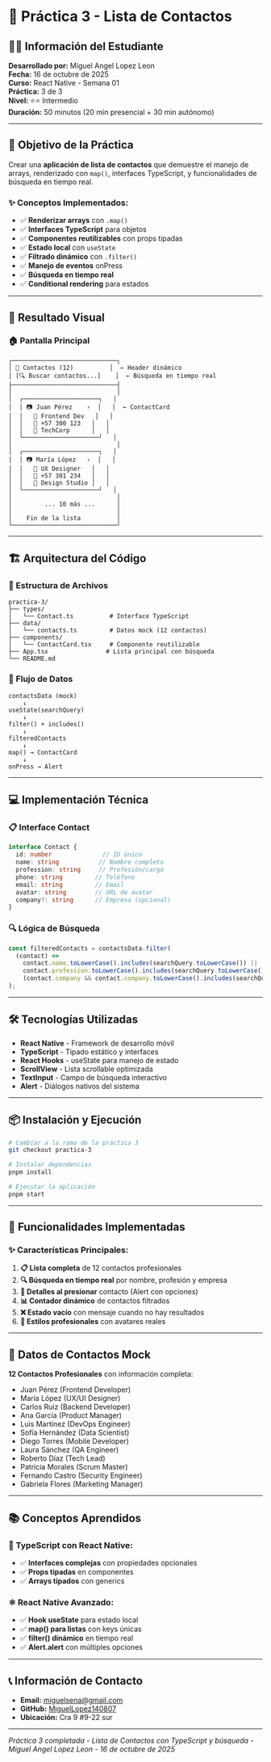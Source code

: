 # 📱 Práctica 3 - Lista de Contactos

## 👨‍💻 Información del Estudiante
**Desarrollado por:** Miguel Angel Lopez Leon  
**Fecha:** 16 de octubre de 2025  
**Curso:** React Native - Semana 01  
**Práctica:** 3 de 3  
**Nivel:** ⭐⭐ Intermedio  
**Duración:** 50 minutos (20 min presencial + 30 min autónomo)

---

## 🎯 Objetivo de la Práctica

Crear una **aplicación de lista de contactos** que demuestre el manejo de arrays, renderizado con `map()`, interfaces TypeScript, y funcionalidades de búsqueda en tiempo real.

### ✨ **Conceptos Implementados:**
- ✅ **Renderizar arrays** con `.map()`
- ✅ **Interfaces TypeScript** para objetos
- ✅ **Componentes reutilizables** con props tipadas
- ✅ **Estado local** con `useState`
- ✅ **Filtrado dinámico** con `.filter()`
- ✅ **Manejo de eventos** onPress
- ✅ **Búsqueda en tiempo real**
- ✅ **Conditional rendering** para estados

---

## 📱 Resultado Visual

### **🏠 Pantalla Principal**
```
┌─────────────────────────────┐
│ 👥 Contactos (12)          │  ← Header dinámico
│ [🔍 Buscar contactos...]    │  ← Búsqueda en tiempo real
├─────────────────────────────┤
│                             │
│  ┌─────────────────────┐   │
│  │ 📷 Juan Pérez    ›  │   │  ← ContactCard
│  │   💼 Frontend Dev   │   │
│  │   📱 +57 300 123   │   │
│  │   🏢 TechCorp      │   │
│  └─────────────────────┘   │
│                             │
│  ┌─────────────────────┐   │
│  │ 📷 María López   ›  │   │
│  │   💼 UX Designer   │   │
│  │   📱 +57 301 234   │   │
│  │   🏢 Design Studio │   │
│  └─────────────────────┘   │
│                             │
│         ... 10 más ...      │
│                             │
│    Fin de la lista          │
└─────────────────────────────┘
```

---

## 🏗️ Arquitectura del Código

### **📁 Estructura de Archivos**
```
practica-3/
├── types/
│   └── Contact.ts          # Interface TypeScript
├── data/
│   └── contacts.ts         # Datos mock (12 contactos)
├── components/
│   └── ContactCard.tsx     # Componente reutilizable
├── App.tsx                # Lista principal con búsqueda
└── README.md
```

### **🎯 Flujo de Datos**
```
contactsData (mock) 
    ↓
useState(searchQuery)
    ↓  
filter() + includes()
    ↓
filteredContacts
    ↓
map() → ContactCard
    ↓
onPress → Alert
```

---

## 💻 Implementación Técnica

### **📋 Interface Contact**
```typescript
interface Contact {
  id: number              // ID único
  name: string           // Nombre completo
  profession: string     // Profesión/cargo
  phone: string         // Teléfono
  email: string         // Email
  avatar: string        // URL de avatar
  company?: string      // Empresa (opcional)
}
```

### **🔍 Lógica de Búsqueda**
```typescript
const filteredContacts = contactsData.filter(
  (contact) =>
    contact.name.toLowerCase().includes(searchQuery.toLowerCase()) ||
    contact.profession.toLowerCase().includes(searchQuery.toLowerCase()) ||
    (contact.company && contact.company.toLowerCase().includes(searchQuery.toLowerCase()))
);
```

---

## 🛠️ Tecnologías Utilizadas

- **React Native** - Framework de desarrollo móvil
- **TypeScript** - Tipado estático y interfaces
- **React Hooks** - useState para manejo de estado
- **ScrollView** - Lista scrollable optimizada
- **TextInput** - Campo de búsqueda interactivo
- **Alert** - Diálogos nativos del sistema

---

## 📦 Instalación y Ejecución

```bash
# Cambiar a la rama de la práctica 3
git checkout practica-3

# Instalar dependencias
pnpm install

# Ejecutar la aplicación
pnpm start
```

---

## 🧪 Funcionalidades Implementadas

### **✨ Características Principales:**
1. **📋 Lista completa** de 12 contactos profesionales
2. **🔍 Búsqueda en tiempo real** por nombre, profesión y empresa
3. **📱 Detalles al presionar** contacto (Alert con opciones)
4. **📊 Contador dinámico** de contactos filtrados
5. **❌ Estado vacío** con mensaje cuando no hay resultados
6. **🎨 Estilos profesionales** con avatares reales

---

## 👥 Datos de Contactos Mock

**12 Contactos Profesionales** con información completa:
- Juan Pérez (Frontend Developer)
- María López (UX/UI Designer)  
- Carlos Ruiz (Backend Developer)
- Ana García (Product Manager)
- Luis Martínez (DevOps Engineer)
- Sofía Hernández (Data Scientist)
- Diego Torres (Mobile Developer)
- Laura Sánchez (QA Engineer)
- Roberto Díaz (Tech Lead)
- Patricia Morales (Scrum Master)
- Fernando Castro (Security Engineer)
- Gabriela Flores (Marketing Manager)

---

## 📚 Conceptos Aprendidos

### **🔧 TypeScript con React Native:**
- ✅ **Interfaces complejas** con propiedades opcionales
- ✅ **Props tipadas** en componentes
- ✅ **Arrays tipados** con generics

### **⚛️ React Native Avanzado:**
- ✅ **Hook useState** para estado local
- ✅ **map() para listas** con keys únicas
- ✅ **filter() dinámico** en tiempo real
- ✅ **Alert.alert** con múltiples opciones

---

## 📞 Información de Contacto

- **Email:** miguelsena@gmail.com
- **GitHub:** [MiguelLopez140807](https://github.com/MiguelLopez140807)
- **Ubicación:** Cra 9 #9-22 sur

---

*Práctica 3 completada - Lista de Contactos con TypeScript y búsqueda - Miguel Angel Lopez Leon - 16 de octubre de 2025*